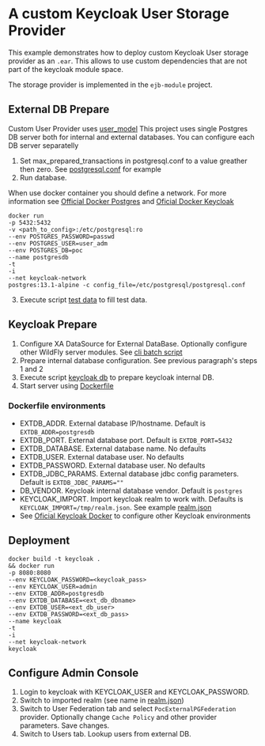 # A custom Keycloak User Storage Provider

This example demonstrates how to deploy custom Keycloak User storage provider as an `.ear`. 
This allows to use custom dependencies that are not part of the keycloak module space.  

The storage provider is implemented in the `ejb-module` project.

## External DB Prepare
Custom User Provider uses [user_model](https://github.com/DmitryAEfimov/keycloak-external-db-provider/blob/master/example/db_schema.png)
This project uses single Postgres DB server both for internal and external databases. You can configure each DB server separatelly
1. Set max_prepared_transactions in postgresql.conf to a value greather then zero. See [postgresql.conf](https://github.com/DmitryAEfimov/keycloak-external-db-provider/blob/master/config/postgresql.conf) for example
2. Run database. 
   
When use docker container you should define a network. For more information see [Official Docker Postgres](https://hub.docker.com/_/postgres) and [Oficial Docker Keycloak](https://hub.docker.com/r/jboss/keycloak)
  
    docker run
    -p 5432:5432
    -v <path_to_config>:/etc/postgresql:ro
    --env POSTGRES_PASSWORD=passwd
    --env POSTGRES_USER=user_adm
    --env POSTGRES_DB=poc
    --name postgresdb
    -t
    -i
    --net keycloak-network
    postgres:13.1-alpine -c config_file=/etc/postgresql/postgresql.conf

3. Execute script [test data](https://github.com/DmitryAEfimov/keycloak-external-db-provider/blob/master/example/sql/external_db.sql) to fill test data.

## Keycloak Prepare
1. Configure XA DataSource for External DataBase. Optionally configure other WildFly server modules. See [cli batch script](https://github.com/DmitryAEfimov/keycloak-external-db-provider/blob/master/config/pocds.cli)
2. Prepare internal database configuration. See previous paragraph's steps 1 and 2 
3. Execute script [keycloak db](https://github.com/DmitryAEfimov/keycloak-external-db-provider/blob/master/example/sql/keycloak_db.sql) to prepare keycloak internal DB.
4. Start server using [Dockerfile](https://github.com/DmitryAEfimov/keycloak-external-db-provider/blob/master/Dockerfile)

### Dockerfile environments
* EXTDB_ADDR. External database IP/hostname. Default is `EXTDB_ADDR=postgresdb`
* EXTDB_PORT. External database port. Default is `EXTDB_PORT=5432`
* EXTDB_DATABASE. External database name. No defaults
* EXTDB_USER. External database user. No defaults
* EXTDB_PASSWORD. External database user. No defaults
* EXTDB_JDBC_PARAMS. External database jdbc config parameters. Default is `EXTDB_JDBC_PARAMS=""`
* DB_VENDOR. Keycloak internal database vendor. Default is `postgres`
* KEYCLOAK_IMPORT. Import keycloak realm to work with. Defaults is `KEYCLOAK_IMPORT=/tmp/realm.json`. See example [realm.json](https://github.com/DmitryAEfimov/keycloak-external-db-provider/blob/master/config/realm_poc.json)   
* See [Oficial Keycloak Docker](https://hub.docker.com/r/jboss/keycloak) to configure other Keycloak environments

## Deployment
    docker build -t keycloak .
    && docker run
    -p 8080:8080
    --env KEYCLOAK_PASSWORD=<keycloak_pass>
    --env KEYCLOAK_USER=admin
    --env EXTDB_ADDR=postgresdb
    --env EXTDB_DATABASE=<ext_db_dbname>
    --env EXTDB_USER=<ext_db_user>
    --env EXTDB_PASSWORD=<ext_db_pass>
    --name keycloak
    -t
    -i
    --net keycloak-network
    keycloak

## Configure Admin Console
1. Login to keycloak with KEYCLOAK_USER and KEYCLOAK_PASSWORD.
2. Switch to imported realm (see name in [realm.json](https://github.com/DmitryAEfimov/keycloak-external-db-provider/blob/master/config/realm_poc.json))
3. Switch to User Federation tab and select `PocExternalPGFederation` provider. Optionally change `Cache Policy` and other provider parameters. Save changes.
4. Switch to Users tab. Lookup users from external DB.